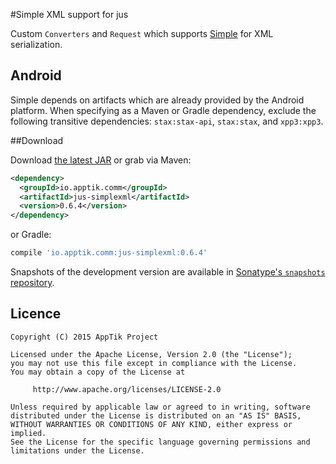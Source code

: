 #Simple XML support for jus

Custom `Converters` and `Request` which supports [Simple][1] for XML serialization.

Android
-------

Simple depends on artifacts which are already provided by the Android platform. When specifying as
a Maven or Gradle dependency, exclude the following transitive dependencies: `stax:stax-api`,
`stax:stax`, and `xpp3:xpp3`.



##Download

Download [the latest JAR][mvn] or grab via Maven:
```xml
<dependency>
  <groupId>io.apptik.comm</groupId>
  <artifactId>jus-simplexml</artifactId>
  <version>0.6.4</version>
</dependency>
```
or Gradle:
```groovy
compile 'io.apptik.comm:jus-simplexml:0.6.4'
```

Snapshots of the development version are available in [Sonatype's `snapshots` repository][snap].


## Licence

    Copyright (C) 2015 AppTik Project

    Licensed under the Apache License, Version 2.0 (the "License");
    you may not use this file except in compliance with the License.
    You may obtain a copy of the License at

         http://www.apache.org/licenses/LICENSE-2.0

    Unless required by applicable law or agreed to in writing, software
    distributed under the License is distributed on an "AS IS" BASIS,
    WITHOUT WARRANTIES OR CONDITIONS OF ANY KIND, either express or implied.
    See the License for the specific language governing permissions and
    limitations under the License.

 [mvn]: https://search.maven.org/remote_content?g=io.apptik.comm&a=jus-simplexml&v=LATEST
 [snap]: https://oss.sonatype.org/content/repositories/releases/io/apptik/comm/
[1]: http://simple.sourceforge.net/